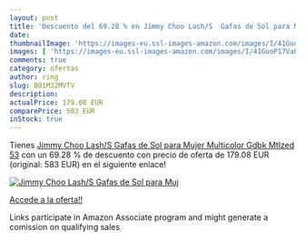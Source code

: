 ```yaml
---
layout: post
title: 'Descuento del 69.28 % en Jimmy Choo Lash/S  Gafas de Sol para Muj'
date: 
thumbnailImage: 'https://images-eu.ssl-images-amazon.com/images/I/41GuoP17VaL._SL200_.jpg'
images: [ 'https://images-eu.ssl-images-amazon.com/images/I/41GuoP17VaL._SL200_.jpg' ]
comments: true
category: ofertas
author: ring
slug: B01M32MVTV
description:
actualPrice: 179.08 EUR
comparePrice: 583 EUR
inStock: true
---
```


Tienes [Jimmy Choo Lash/S  Gafas de Sol para Mujer  Multicolor  Gdbk Mtlzed   53](https://www.amazon.es/dp/B01M32MVTV/?tag=tolees-21) con un 69.28 % de descuento con precio de oferta de 179.08 EUR (original: 583 EUR) en el siguiente enlace!

[![Jimmy Choo Lash/S  Gafas de Sol para Muj](https://images-eu.ssl-images-amazon.com/images/I/41GuoP17VaL._SL200_.jpg)](https://www.amazon.es/dp/B01M32MVTV/?tag=tolees-21)

[Accede a la oferta!!](https://www.amazon.es/dp/B01M32MVTV/?tag=tolees-21)

Links participate in Amazon Associate program and might generate a comission on qualifying sales



